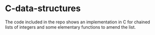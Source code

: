 # C-data-structures

The code included in the repo shows an implementation in C for chained lists of integers and some elementary functions to amend the list.
